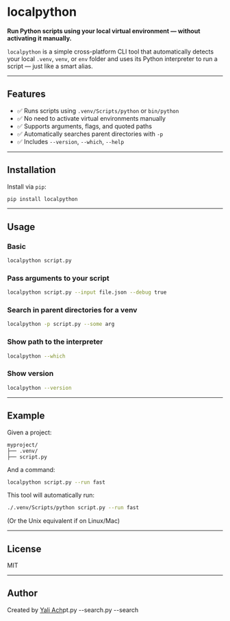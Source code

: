 # localpython
**Run Python scripts using your local virtual environment — without activating it manually.**

`localpython` is a simple cross-platform CLI tool that automatically detects your local `.venv`, `venv`, or `env` folder and uses its Python interpreter to run a script — just like a smart alias.

---

## Features

- ✅ Runs scripts using `.venv/Scripts/python` or `bin/python`
- ✅ No need to activate virtual environments manually
- ✅ Supports arguments, flags, and quoted paths
- ✅ Automatically searches parent directories with `-p`
- ✅ Includes `--version`, `--which`, `--help`

---

## Installation

Install via `pip`:

```bash
pip install localpython
```

---

## Usage

### Basic

```bash
localpython script.py
```

### Pass arguments to your script

```bash
localpython script.py --input file.json --debug true
```

### Search in parent directories for a venv

```bash
localpython -p script.py --some arg
```

### Show path to the interpreter

```bash
localpython --which
```

### Show version

```bash
localpython --version
```

---

## Example

Given a project:

```
myproject/
├── .venv/
├── script.py
```

And a command:

```bash
localpython script.py --run fast
```

This tool will automatically run:

```bash
./.venv/Scripts/python script.py --run fast
```

(Or the Unix equivalent if on Linux/Mac)

---

## License

MIT

---

## Author

Created by [Yali Ach](https://github.com/YaliAch)pt.py --search.py --search